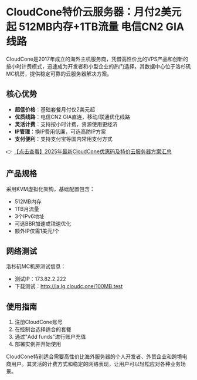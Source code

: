 # CloudCone特价云服务器：月付2美元起 512MB内存+1TB流量 电信CN2 GIA线路

CloudCone是2017年成立的海外主机服务商，凭借高性价比的VPS产品和创新的按小时计费模式，迅速成为开发者和小型企业的热门选择。其数据中心位于洛杉矶MC机房，提供稳定可靠的云服务器解决方案。

## 核心优势

- **超低价格**：基础套餐月付仅2美元起
- **优质线路**：电信CN2 GIA直连，移动/联通优化线路
- **灵活计费**：支持按小时计费，资源使用更经济
- **IP管理**：换IP费用低廉，可选高防IP方案
- **支付便利**：支持支付宝等国内常用支付方式

👉 [【点击查看】2025年最新CloudCone优惠码及特价云服务器方案汇总](https://bit.ly/Cloudcone)

## 产品规格

采用KVM虚拟化架构，基础配置包含：
- 512MB内存
- 1TB月流量
- 3个IPv6地址
- 可选BBR加速或锐速优化
- 额外IP仅需1美元/个

## 网络测试

洛杉矶MC机房测试信息：
- 测试IP：173.82.2.222
- 下载测试：http://la.lg.cloudc.one/100MB.test

## 使用指南

1. 注册CloudCone账号
2. 在控制台选择适合的套餐
3. 通过"Add funds"进行账户充值
4. 部署实例并开始使用

CloudCone特别适合需要高性价比海外服务器的个人开发者、外贸企业和跨境电商用户。其灵活的计费方式和稳定的网络表现，让用户可以轻松应对各种业务场景。